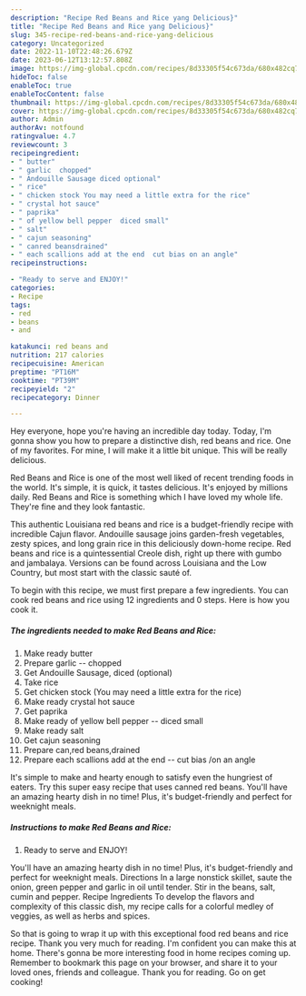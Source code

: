 ```yaml
---
description: "Recipe Red Beans and Rice yang Delicious}"
title: "Recipe Red Beans and Rice yang Delicious}"
slug: 345-recipe-red-beans-and-rice-yang-delicious
category: Uncategorized
date: 2022-11-10T22:48:26.679Z
date: 2023-06-12T13:12:57.808Z
image: https://img-global.cpcdn.com/recipes/8d33305f54c673da/680x482cq70/red-beans-and-rice-recipe-main-photo.jpg
hideToc: false
enableToc: true
enableTocContent: false
thumbnail: https://img-global.cpcdn.com/recipes/8d33305f54c673da/680x482cq70/red-beans-and-rice-recipe-main-photo.jpg
cover: https://img-global.cpcdn.com/recipes/8d33305f54c673da/680x482cq70/red-beans-and-rice-recipe-main-photo.jpg
author: Admin
authorAv: notfound
ratingvalue: 4.7
reviewcount: 3
recipeingredient:
- " butter"
- " garlic  chopped"
- " Andouille Sausage diced optional"
- " rice"
- " chicken stock You may need a little extra for the rice"
- " crystal hot sauce"
- " paprika"
- " of yellow bell pepper  diced small"
- " salt"
- " cajun seasoning"
- " canred beansdrained"
- " each scallions add at the end  cut bias on an angle"
recipeinstructions:

- "Ready to serve and ENJOY!"
categories:
- Recipe
tags:
- red
- beans
- and

katakunci: red beans and 
nutrition: 217 calories
recipecuisine: American
preptime: "PT16M"
cooktime: "PT39M"
recipeyield: "2"
recipecategory: Dinner

---
```



Hey everyone, hope you're having an incredible day today. Today, I'm gonna show you how to prepare a distinctive dish, red beans and rice. One of my favorites. For mine, I will make it a little bit unique. This will be really delicious.

Red Beans and Rice is one of the most well liked of recent trending foods in the world. It's simple, it is quick, it tastes delicious. It's enjoyed by millions daily. Red Beans and Rice is something which I have loved my whole life. They're fine and they look fantastic.

This authentic Louisiana red beans and rice is a budget-friendly recipe with incredible Cajun flavor. Andouille sausage joins garden-fresh vegetables, zesty spices, and long grain rice in this deliciously down-home recipe. Red beans and rice is a quintessential Creole dish, right up there with gumbo and jambalaya. Versions can be found across Louisiana and the Low Country, but most start with the classic sauté of.


To begin with this recipe, we must first prepare a few ingredients. You can cook red beans and rice using 12 ingredients and 0 steps. Here is how you cook it.

<!--inarticleads1-->

##### The ingredients needed to make Red Beans and Rice:

1. Make ready  butter
1. Prepare  garlic -- chopped
1. Get  Andouille Sausage, diced (optional)
1. Take  rice
1. Get  chicken stock (You may need a little extra for the rice)
1. Make ready  crystal hot sauce
1. Get  paprika
1. Make ready  of yellow bell pepper -- diced small
1. Make ready  salt
1. Get  cajun seasoning
1. Prepare  can,red beans,drained
1. Prepare  each scallions add at the end -- cut bias /on an angle


It&#39;s simple to make and hearty enough to satisfy even the hungriest of eaters. Try this super easy recipe that uses canned red beans. You&#39;ll have an amazing hearty dish in no time! Plus, it&#39;s budget-friendly and perfect for weeknight meals. 

<!--inarticleads2-->

##### Instructions to make Red Beans and Rice:


1. Ready to serve and ENJOY!

You&#39;ll have an amazing hearty dish in no time! Plus, it&#39;s budget-friendly and perfect for weeknight meals. Directions In a large nonstick skillet, saute the onion, green pepper and garlic in oil until tender. Stir in the beans, salt, cumin and pepper. Recipe Ingredients To develop the flavors and complexity of this classic dish, my recipe calls for a colorful medley of veggies, as well as herbs and spices. 

So that is going to wrap it up with this exceptional food red beans and rice recipe. Thank you very much for reading. I'm confident you can make this at home. There's gonna be more interesting food in home recipes coming up. Remember to bookmark this page on your browser, and share it to your loved ones, friends and colleague. Thank you for reading. Go on get cooking!
